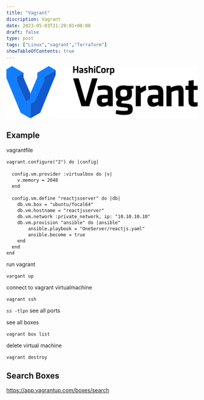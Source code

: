 ```yaml
---
title: "Vagrant"
discription: Vagrant
date: 2023-05-03T21:29:01+08:00 
draft: false
type: post
tags: ["Linux","vagrant","Terraform"]
showTableOfContents: true
--- 
```









![vagrant1](images/vagrant1.svg)



## Example

vagrantfile
```vagrantfile
vagrant.configure("2") do |config|
  
  config.vm.provider :virtualbox do |v|
    v.memory = 2048
  end

  config.vm.define "reactjsserver" do |db|
    db.vm.box = "ubuntu/focal64"
    db.vm.hostname = "reactjsserver"
    db.vm.network :private_network, ip: "10.10.10.10"
    db.vm.provision "ansible" do |ansible"
        ansible.playbook = "OneServer/reactjs.yaml"
        ansible.become = true
    end 
  end
end
```


run vagrant  
```
vargant up
```

connect to vagrant virtualmachine
```
vagrant ssh
```

`ss -tlpn` see all ports


see all boxes
```
vagrant box list
```

delete virtual machine
```
vagrant destroy
```


## Search Boxes 

https://app.vagrantup.com/boxes/search
